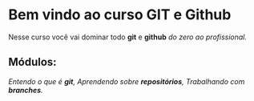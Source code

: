 # Bem vindo ao curso GIT e Github
Nesse curso você vai dominar todo **git** e **github** _do zero ao profissional._

## Módulos:
_Entendo o que é **git**, Aprendendo sobre **repositórios**, Trabalhando com **branches**._
